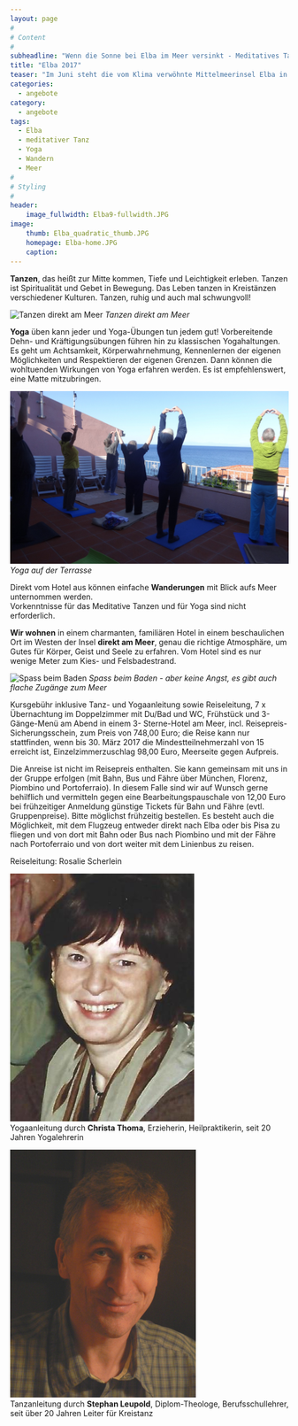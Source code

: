 ```yaml
---
layout: page
#
# Content
#
subheadline: "Wenn die Sonne bei Elba im Meer versinkt - Meditatives Tanzen, Yoga, Wandern und Meer auf der Insel Elba vom 5. bis 12. Juni 2017"
title: "Elba 2017"
teaser: "Im Juni steht die vom Klima verwöhnte Mittelmeerinsel Elba in voller Blüte. Alles blüht und grünt, die Luft ist warm und das Meer lädt zum Baden ein. Das lässt das Herz von uns Mitteleuropäern höher schlagen! Bei dieser Reise können Sie verschiedene Aktivitäten kombinieren: Meditative Kreistänze, Yoga, Baden und Wandern."
categories:
  - angebote
category:
  - angebote
tags:
  - Elba
  - meditativer Tanz
  - Yoga
  - Wandern
  - Meer
#
# Styling
#
header:
    image_fullwidth: Elba9-fullwidth.JPG
image:
    thumb: Elba_quadratic_thumb.JPG
    homepage: Elba-home.JPG
    caption:
---
```

**Tanzen**, das heißt zur Mitte kommen, Tiefe und Leichtigkeit erleben. Tanzen ist Spiritualität und Gebet in Bewegung. Das Leben tanzen in Kreistänzen verschiedener Kulturen. Tanzen, ruhig und auch mal schwungvoll!

![Tanzen direkt am Meer](/images/Elba4_schmal.JPG)
*Tanzen direkt am Meer*

**Yoga** üben kann jeder und Yoga-Übungen tun jedem gut! Vorbereitende Dehn- und Kräftigungsübungen führen hin zu klassischen Yogahaltungen. Es geht um Achtsamkeit, Körperwahrnehmung, Kennenlernen der eigenen Möglichkeiten und Respektieren der eigenen Grenzen. Dann können die wohltuenden Wirkungen von Yoga erfahren werden. Es ist empfehlenswert, eine Matte mitzubringen.

![Yoga auf der Terrasse](/images/scherleinelba16_schmal.JPG)
*Yoga auf der Terrasse*

Direkt vom Hotel aus können einfache **Wanderungen** mit Blick aufs Meer unternommen werden.  
Vorkenntnisse für das Meditative Tanzen und für Yoga sind nicht erforderlich.

**Wir wohnen** in einem charmanten, familiären Hotel in einem beschaulichen Ort im Westen der Insel **direkt am Meer**, genau die richtige Atmosphäre, um Gutes für Körper, Geist und Seele zu erfahren. Vom Hotel sind es nur wenige Meter zum Kies- und Felsbadestrand.

![Spass beim Baden](/images/Elba3_schmal.JPG)
*Spass beim Baden - aber keine Angst, es gibt auch flache Zugänge zum Meer*

Kursgebühr inklusive Tanz- und Yogaanleitung sowie Reiseleitung, 7 x Übernachtung im Doppelzimmer mit Du/Bad und WC, Frühstück und 3-Gänge-Menü am Abend in einem 3- Sterne-Hotel am Meer, incl. Reisepreis-Sicherungsschein, zum Preis von 748,00 Euro; die Reise kann nur stattfinden, wenn bis 30. März 2017 die Mindestteilnehmerzahl von 15 erreicht ist, Einzelzimmerzuschlag 98,00 Euro, Meerseite gegen Aufpreis.

Die Anreise ist nicht im Reisepreis enthalten. Sie kann gemeinsam mit uns in der Gruppe erfolgen (mit Bahn, Bus und Fähre über München, Florenz, Piombino und Portoferraio). In diesem Falle sind wir auf Wunsch gerne behilflich und vermitteln gegen eine Bearbeitungspauschale von 12,00 Euro bei frühzeitiger Anmeldung günstige Tickets für Bahn und Fähre (evtl. Gruppenpreise). Bitte möglichst frühzeitig bestellen. Es besteht auch die Möglichkeit, mit dem Flugzeug entweder direkt nach Elba oder bis Pisa zu fliegen und von dort mit Bahn oder Bus nach Piombino und mit der Fähre nach Portoferraio und von dort weiter mit dem Linienbus zu reisen.

Reiseleitung: Rosalie Scherlein

![Christa Thoma](/images/christa_thoma.jpg)  
Yogaanleitung durch **Christa Thoma**, Erzieherin, Heilpraktikerin, seit 20 Jahren Yogalehrerin

![Stephan Leupold](/images/Stephan.jpg)  
Tanzanleitung durch **Stephan Leupold**, Diplom-Theologe, Berufsschullehrer, seit über 20 Jahren Leiter für Kreistanz
